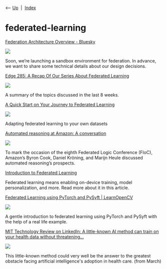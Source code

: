 <div class="nav">

⟵ [Up](index.html)  \|  [Index](index.html)

</div>

# federated-learning

<div class="cards">

<div class="card">

<div class="card-title">

[Federation Architecture Overview -
Bluesky](https://blueskyweb.xyz/blog/5-5-2023-federation-architecture)

</div>

<div class="card-image">

[![](https://bsky.social/about/blog/blogposts/federation-architecture-diagram.png)](https://blueskyweb.xyz/blog/5-5-2023-federation-architecture)

</div>

Soon, we’re launching a sandbox environment for federation. In advance,
we want to share some technical details about our design decisions.

</div>

<div class="card">

<div class="card-title">

[Edge 285: A Recap Of Our Series About Federated
Learning](https://thesequence.substack.com/p/edge-285-a-recap-of-our-series-about)

</div>

<div class="card-image">

[![](https://substackcdn.com/image/fetch/w_1200,h_600,c_fill,f_jpg,q_auto:good,fl_progressive:steep,g_auto/https%3A%2F%2Fsubstack-post-media.s3.amazonaws.com%2Fpublic%2Fimages%2F0f6cb22d-64cb-4d5d-aa12-3dfe3dd9b41f_1024x1024.png)](https://thesequence.substack.com/p/edge-285-a-recap-of-our-series-about)

</div>

A summary of the topics discussed in the last 8 weeks.

</div>

<div class="card">

<div class="card-title">

[A Quick Start on Your Journey to Federated
Learning](https://towardsdatascience.com/a-quick-start-on-your-journey-to-federated-learning-c54ef27bc031?source=rss----7f60cf5620c9---4)

</div>

<div class="card-image">

[![](https://miro.medium.com/v2/resize:fit:1200/1*1zLp7pZQEqxn0A2HMoiIpQ.jpeg)](https://towardsdatascience.com/a-quick-start-on-your-journey-to-federated-learning-c54ef27bc031?source=rss----7f60cf5620c9---4)

</div>

Adapting federated learning to your own datasets

</div>

<div class="card">

<div class="card-title">

[Automated reasoning at Amazon: A
conversation](https://www.amazon.science/blog/automated-reasoning-at-federated-logic-conference-floc)

</div>

<div class="card-image">

[![](https://assets.amazon.science/dims4/default/ac3a4a5/2147483647/strip/true/crop/1616x848+0+32/resize/1200x630!/quality/90/?url=http%3A%2F%2Famazon-topics-brightspot.s3.amazonaws.com%2Fscience%2F51%2Fc1%2F9de030384a66a9c41b7bef707401%2Far-scientists.png)](https://www.amazon.science/blog/automated-reasoning-at-federated-logic-conference-floc)

</div>

To mark the occasion of the eighth Federated Logic Conference (FloC),
Amazon’s Byron Cook, Daniel Kröning, and Marijn Heule discussed
automated reasoning’s prospects.

</div>

<div class="card">

<div class="card-title">

[Introduction to Federated
Learning](https://www.kdnuggets.com/2020/08/introduction-federated-learning.html)

</div>

Federated learning means enabling on-device training, model
personalization, and more. Read more about it in this article.

</div>

<div class="card">

<div class="card-title">

[Federated Learning using PyTorch and PySyft \|
LearnOpenCV](https://www.learnopencv.com/federated-learning-using-pytorch-and-pysyft)

</div>

<div class="card-image">

[![](https://learnopencv.com/wp-content/uploads/2020/05/asdasdsad-1.png)](https://www.learnopencv.com/federated-learning-using-pytorch-and-pysyft)

</div>

A gentle introduction to federated learning using PyTorch and PySyft
with the help of a real life example.

</div>

<div class="card">

<div class="card-title">

[MIT Technology Review on LinkedIn: A little-known AI method can train
on your health data without
threatening…](https://www.linkedin.com/posts/mit-technology-review_a-little-known-ai-method-can-train-on-your-activity-6638048662511501312-N-fD)

</div>

<div class="card-image">

[![](https://static.licdn.com/aero-v1/sc/h/c45fy346jw096z9pbphyyhdz7)](https://www.linkedin.com/posts/mit-technology-review_a-little-known-ai-method-can-train-on-your-activity-6638048662511501312-N-fD)

</div>

This little-known method could very well be the answer to the greatest
obstacle facing artificial intelligence's adoption in health care. (from
March)

</div>

</div>
